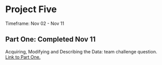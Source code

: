 # Project Five

Timeframe: Nov 02 - Nov 11 <br/>

## Part One: Completed Nov 11
Acquiring, Modifying and Describing the Data: team challenge question. [Link to Part One.](p5part1.md)<br/>
